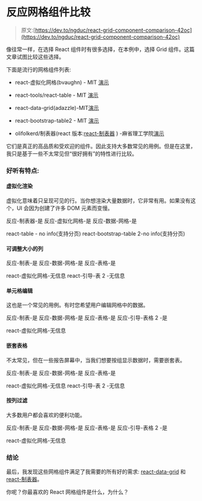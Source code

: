# 反应网格组件比较

> 原文:[https://dev.to/ngduc/react-grid-component-comparison-42oc](https://dev.to/ngduc/react-grid-component-comparison-42oc)

像往常一样，在选择 React 组件时有很多选择，在本例中，选择 Grid 组件。这篇文章试图比较这些选择。

下面是流行的网格组件列表:

*   react-虚拟化网格(bvaughn) - MIT [演示](https://bvaughn.github.io/react-virtualized/#/components/Grid)

*   react-tools/react-table - MIT [演示](https://react-table.js.org/#/story/readme)

*   react-data-grid(adazzle)-MIT[演示](http://adazzle.github.io/react-data-grid/#/examples/all-features)

*   react-bootstrap-table2 - MIT [演示](https://react-bootstrap-table.github.io/react-bootstrap-table2/storybook/index.html)

*   olifolkerd/制表器(react 版本:[react-制表器](https://github.com/ngduc/react-tabulator) ) -麻省理工学院[演示](http://tabulator.info/examples/4.0)

它们是真正的高品质和受欢迎的组件。因此支持大多数常见的用例。但是在这里，我只是基于一些不太常见但“很好拥有”的特性进行比较。

### [](#nice-to-have-features)好听有特点:

#### [](#virtualized-rendering)虚拟化渲染

虚拟化意味着只呈现可见的行。当你想渲染大量数据时，它非常有用。如果没有这个，UI 会因为创建了许多 DOM 元素而变慢。

反应-制表器-是
反应-虚拟化网格-是
反应-数据-网格-是

react-table - no info(支持分页)
react-bootstrap-table 2-no info(支持分页)

#### [](#resizeable-columns)可调整大小的列

反应-制表-是
反应-数据-网格-是
反应-表格-是

react-虚拟化网格-无信息
react-引导-表 2 -无信息

#### [](#cell-editing)单元格编辑

这也是一个常见的用例。有时您希望用户编辑网格中的数据。

反应-制表-是
反应-数据-网格-是
反应-表格-是
反应-引导-表格 2 -是

react-虚拟化网格-无信息

#### [](#nesting-tables)嵌套表格

不太常见，但在一些报告屏幕中，当我们想要按组显示数据时，需要嵌套表。

反应-制表-是
反应-数据-网格-是
反应-表格-是

react-虚拟化网格-无信息
react-引导-表 2 -无信息

#### [](#filter-in-columns)按列过滤

大多数用户都会喜欢的便利功能。

反应-制表-是
反应-数据-网格-是
反应-表格-是
反应-引导-表格 2 -是

react-虚拟化网格-无信息

### [](#conclusion)结论

最后，我发现这些网格组件满足了我需要的所有好的需求: [react-data-grid](https://github.com/adazzle/react-data-grid) 和[react-制表器](https://github.com/ngduc/react-tabulator)。

你呢？你最喜欢的 React 网格组件是什么，为什么？